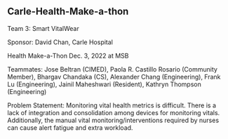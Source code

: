 Carle-Health-Make-a-thon
---------------------------

Team 3: Smart VitalWear

Sponsor: David Chan, Carle Hospital

Health Make-a-Thon Dec. 3, 2022 at MSB

Teammates: Jose Beltran (CIMED), Paola R. Castillo Rosario (Community Member), Bhargav Chandaka (CS), Alexander Chang (Engineering), Frank Lu (Engineering), Jainil Maheshwari (Resident), Kathryn Thompson (Engineering)  


Problem Statement:
Monitoring vital health metrics is difficult. There is a lack of integration and consolidation among devices for monitoring vitals. Additionally, the manual vital monitoring/interventions required by nurses can cause alert fatigue and extra workload. 



